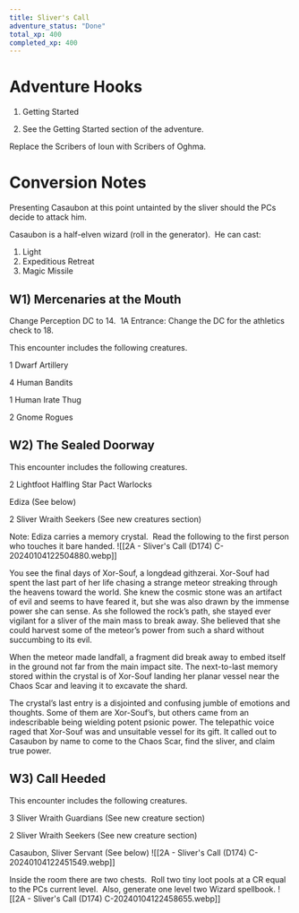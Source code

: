 ```yaml
---
title: Sliver's Call
adventure_status: "Done"
total_xp: 400
completed_xp: 400
---
```






# Adventure Hooks

1. Getting Started

1. See the Getting Started section of the adventure.

Replace the Scribers of Ioun with Scribers of Oghma.

# Conversion Notes

Presenting Casaubon at this point untainted by the sliver should the PCs decide to attack him.

Casaubon is a half-elven wizard (roll in the generator).  He can cast:

1. Light
2. Expeditious Retreat
3. Magic Missile

## W1) Mercenaries at the Mouth

Change Perception DC to 14.  1A Entrance: Change the DC for the athletics check to 18.

This encounter includes the following creatures.

1 Dwarf Artillery

4 Human Bandits

1 Human Irate Thug

2 Gnome Rogues

## W2) The Sealed Doorway

This encounter includes the following creatures.

2 Lightfoot Halfling Star Pact Warlocks

Ediza (See below)

2 Sliver Wraith Seekers (See new creatures section)

Note: Ediza carries a memory crystal.  Read the following to the first person who touches it bare handed.
![[2A - Sliver's Call (D174) C-20240104122504880.webp]]

You see the final days of Xor-Souf, a longdead githzerai. Xor-Souf had spent the last part of her life chasing a strange meteor streaking through the heavens toward the world. She knew the cosmic stone was an artifact of evil and seems to have feared it, but she was also drawn by the immense power she can sense. As she followed the rock’s path, she stayed ever vigilant for a sliver of the main mass to break away. She believed that she could harvest some of the meteor’s power from such a shard without succumbing to its evil.

When the meteor made landfall, a fragment did break away to embed itself in the ground not far from the main impact site. The next-to-last memory stored within the crystal is of Xor-Souf landing her planar vessel near the Chaos Scar and leaving it to excavate the shard.

The crystal’s last entry is a disjointed and confusing jumble of emotions and thoughts. Some of them are Xor-Souf’s, but others came from an indescribable being wielding potent psionic power. The telepathic voice raged that Xor-Souf was and unsuitable vessel for its gift. It called out to Casaubon by name to come to the Chaos Scar, find the sliver, and claim true power.

## W3) Call Heeded

This encounter includes the following creatures.

3 Sliver Wraith Guardians (See new creature section)

2 Sliver Wraith Seekers (See new creature section)

Casaubon, Sliver Servant (See below)
![[2A - Sliver's Call (D174) C-20240104122451549.webp]]

Inside the room there are two chests.  Roll two tiny loot pools at a CR equal to the PCs current level.  Also, generate one level two Wizard spellbook.
![[2A - Sliver's Call (D174) C-20240104122458655.webp]]
